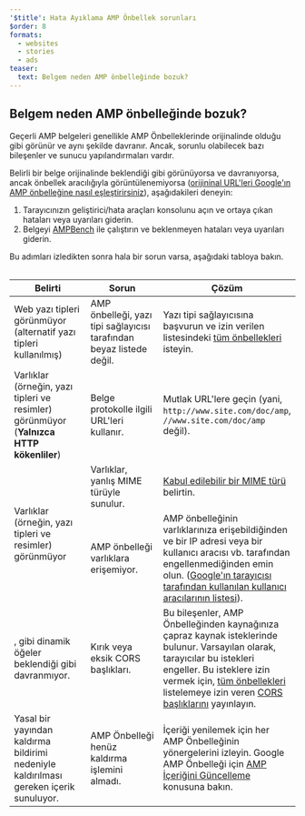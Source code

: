 ```yaml
---
'$title': Hata Ayıklama AMP Önbellek sorunları
$order: 8
formats:
  - websites
  - stories
  - ads
teaser:
  text: Belgem neden AMP önbelleğinde bozuk?
---
```


<!--
This file is imported from https://github.com/ampproject/amphtml/blob/main/spec/amp-cache-debugging.md.
Please do not change this file.
If you have found a bug or an issue please
have a look and request a pull request there.
-->

## Belgem neden AMP önbelleğinde bozuk? <a name="why-is-my-doc-broken-on-an-amp-cache"></a>

Geçerli AMP belgeleri genellikle AMP Önbelleklerinde orijinalinde olduğu gibi görünür ve aynı şekilde davranır. Ancak, sorunlu olabilecek bazı bileşenler ve sunucu yapılandırmaları vardır.

Belirli bir belge orijinalinde beklendiği gibi görünüyorsa ve davranıyorsa, ancak önbellek aracılığıyla görüntülenemiyorsa ([orijininal URL'leri Google'ın AMP önbelleğine nasıl eşleştirirsiniz](https://developers.google.com/amp/cache/overview#amp-cache-url-format)), aşağıdakileri deneyin:

1. Tarayıcınızın geliştirici/hata araçları konsolunu açın ve ortaya çıkan hataları veya uyarıları giderin.
2. Belgeyi [AMPBench](https://ampbench.appspot.com/) ile çalıştırın ve beklenmeyen hataları veya uyarıları giderin.

Bu adımları izledikten sonra hala bir sorun varsa, aşağıdaki tabloya bakın.

<table>
<table>
  <thead>
    <tr>
      <th width="30%">Belirti</th>
      <th width="30%">Sorun</th>
      <th width="40%">Çözüm</th>
    </tr>
  </thead>
  <tbody>
    <tr>
      <td>Web yazı tipleri görünmüyor (alternatif yazı tipleri kullanılmış)</td>
      <td>AMP önbelleği, yazı tipi sağlayıcısı tarafından beyaz listede değil.</td>
      <td>Yazı tipi sağlayıcısına başvurun ve izin verilen listesindeki <a href="amp-cors-requests.md#cors-security-in-amp">tüm önbellekleri</a> isteyin.</td>
    </tr>
    <tr>
      <td>Varlıklar (örneğin, yazı tipleri ve resimler) görünmüyor  (<strong>Yalnızca HTTP kökenliler</strong>)</td>
      <td>Belge protokolle ilgili URL'leri kullanır.</td>
      <td>Mutlak URL'lere geçin (yani, <code>http://www.site.com/doc/amp</code>, <code>//www.site.com/doc/amp</code> değil).</td>
    </tr>
    <tr>
      <td rowspan="2">Varlıklar (örneğin, yazı tipleri ve resimler) görünmüyor</td>
      <td>Varlıklar, yanlış MIME türüyle sunulur.</td>
      <td>
<a href="https://github.com/ampproject/amphtml/blob/main/spec/amp-cache-guidelines.md#guidelines-accepted-mime-types">Kabul edilebilir bir MIME türü</a> belirtin.</td>
    </tr>
    <tr>
      <td>AMP önbelleği varlıklara erişemiyor.</td>
      <td>AMP önbelleğinin varlıklarınıza erişebildiğinden ve bir IP adresi veya bir kullanıcı aracısı vb. tarafından engellenmediğinden emin olun. (<a href="https://support.google.com/webmasters/answer/1061943?hl=en">Google'ın tarayıcısı tarafından kullanılan kullanıcı aracılarının listesi</a>).</td>
    </tr>
    <tr>
      <td>
<code><amp-form></amp-form></code>, <code><amp-list></amp-list></code> gibi dinamik öğeler beklendiği gibi davranmıyor.</td>
      <td>Kırık veya eksik CORS başlıkları.</td>
      <td>Bu bileşenler, AMP Önbelleğinden kaynağınıza çapraz kaynak isteklerinde bulunur. Varsayılan olarak, tarayıcılar bu istekleri engeller. Bu isteklere izin vermek için, <a href="amp-cors-requests.md">tüm önbellekleri</a> listelemeye izin veren <a href="https://developer.mozilla.org/en-US/docs/Web/HTTP/Access_control_CORS">CORS başlıklarını</a> yayınlayın.</td>
    </tr>
    <tr>
      <td>Yasal bir yayından kaldırma bildirimi nedeniyle kaldırılması gereken içerik sunuluyor.</td>
      <td>AMP Önbelleği henüz kaldırma işlemini almadı.</td>
      <td>İçeriği yenilemek için her AMP Önbelleğinin yönergelerini izleyin. Google AMP Önbelleği için <a href="https://developers.google.com/amp/cache/update-cache">AMP İçeriğini Güncelleme</a> konusuna bakın.</td>
    </tr>
</tbody>
</table>

</table>
